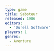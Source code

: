```yaml
---
type: game
title: Saboteur
released: 1986
editors: 
  - 'Durell Software'
players: 1
genres:
  - Aventure
---
```

